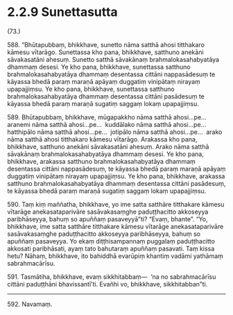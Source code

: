 # 2.2.9 Sunettasutta

(73.)

588\. “Bhūtapubbaṃ, bhikkhave, sunetto nāma satthā ahosi titthakaro kāmesu vītarāgo. Sunettassa kho pana, bhikkhave, satthuno anekāni sāvakasatāni ahesuṃ. Sunetto satthā sāvakānaṃ brahmalokasahabyatāya dhammaṃ desesi. Ye kho pana, bhikkhave, sunettassa satthuno brahmalokasahabyatāya dhammaṃ desentassa cittāni nappasādesuṃ te kāyassa bhedā paraṃ maraṇā apāyaṃ duggatiṃ vinipātaṃ nirayaṃ upapajjiṃsu. Ye kho pana, bhikkhave, sunettassa satthuno brahmalokasahabyatāya dhammaṃ desentassa cittāni pasādesuṃ te kāyassa bhedā paraṃ maraṇā sugatiṃ saggaṃ lokaṃ upapajjiṃsu.

589\. Bhūtapubbaṃ, bhikkhave, mūgapakkho nāma satthā ahosi…pe…  aranemi nāma satthā ahosi…pe…  kuddālako nāma satthā ahosi…pe…  hatthipālo nāma satthā ahosi…pe…  jotipālo nāma satthā ahosi…pe…  arako nāma satthā ahosi titthakaro kāmesu vītarāgo. Arakassa kho pana, bhikkhave, satthuno anekāni sāvakasatāni ahesuṃ. Arako nāma satthā sāvakānaṃ brahmalokasahabyatāya dhammaṃ desesi. Ye kho pana, bhikkhave, arakassa satthuno brahmalokasahabyatāya dhammaṃ desentassa cittāni nappasādesuṃ, te kāyassa bhedā paraṃ maraṇā apāyaṃ duggatiṃ vinipātaṃ nirayaṃ upapajjiṃsu. Ye kho pana, bhikkhave, arakassa satthuno brahmalokasahabyatāya dhammaṃ desentassa cittāni pasādesuṃ, te kāyassa bhedā paraṃ maraṇā sugatiṃ saggaṃ lokaṃ upapajjiṃsu.

590\. Taṃ kiṃ maññatha, bhikkhave, yo ime satta satthāre titthakare kāmesu vītarāge anekasataparivāre sasāvakasaṃghe paduṭṭhacitto akkoseyya paribhāseyya, bahuṃ so apuññaṃ pasaveyyā”ti? “Evaṃ, bhante”. “Yo, bhikkhave, ime satta satthāre titthakare kāmesu vītarāge anekasataparivāre sasāvakasaṃghe paduṭṭhacitto akkoseyya paribhāseyya, bahuṃ so apuññaṃ pasaveyya. Yo ekaṃ diṭṭhisampannaṃ puggalaṃ paduṭṭhacitto akkosati paribhāsati, ayaṃ tato bahutaraṃ apuññaṃ pasavati. Taṃ kissa hetu? Nāhaṃ, bhikkhave, ito bahiddhā evarūpiṃ khantiṃ vadāmi yathāmaṃ sabrahmacārīsu.

591\. Tasmātiha, bhikkhave, evaṃ sikkhitabbaṃ—  ‘na no sabrahmacārīsu cittāni paduṭṭhāni bhavissantī’ti. Evañhi vo, bhikkhave, sikkhitabban”ti.

---

592\. Navamaṃ.
